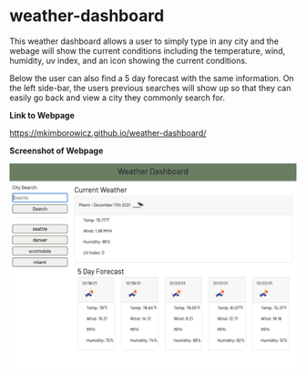 # weather-dashboard

This weather dashboard allows a user to simply type in any city and the webage will show the current conditions including the temperature, wind, humidity, uv index, and an icon showing the current conditions.

Below the user can also find a 5 day forecast with the same information. On the left side-bar, the users previous searches will show up so that they can easily go back and view a city they commonly search for.

**Link to Webpage**

https://mkimborowicz.github.io/weather-dashboard/


**Screenshot of Webpage**

![](./Assets/screenshot.png)
